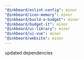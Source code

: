 ```yaml
---
"@inkbeard/eslint-config": minor
"@inkbeard/icon-memory": minor
"@inkbeard/build-a-budget": minor
"@inkbeard/budget-it": minor
"@inkbeard/ui-library": minor
"@inkbeard/ui-vue": minor
"@inkbeard/website": minor
---
```


updated dependencies
